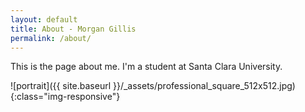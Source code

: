 ```yaml
---
layout: default
title: About - Morgan Gillis
permalink: /about/
---
```


This is the page about me. I'm a student at Santa Clara University.

![portrait]({{ site.baseurl }}/_assets/professional_square_512x512.jpg){:class="img-responsive"}
